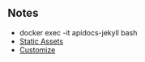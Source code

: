 ## Notes
- docker exec -it apidocs-jekyll bash
- [Static Assets](https://github.com/cotes2020/chirpy-static-assets)
- [Customize](https://c0by.de/blog/ueber/)

